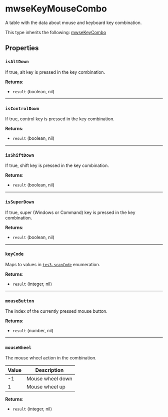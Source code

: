# mwseKeyMouseCombo
<div class="search_terms" style="display: none">mwsekeymousecombo</div>

<!---
	This file is autogenerated. Do not edit this file manually. Your changes will be ignored.
	More information: https://github.com/MWSE/MWSE/tree/master/docs
-->

A table with the data about mouse and keyboard key combination.

This type inherits the following: [mwseKeyCombo](../types/mwseKeyCombo.md)
## Properties

### `isAltDown`
<div class="search_terms" style="display: none">isaltdown, altdown</div>

If true, alt key is pressed in the key combination.

**Returns**:

* `result` (boolean, nil)

***

### `isControlDown`
<div class="search_terms" style="display: none">iscontroldown, controldown</div>

If true, control key is pressed in the key combination.

**Returns**:

* `result` (boolean, nil)

***

### `isShiftDown`
<div class="search_terms" style="display: none">isshiftdown, shiftdown</div>

If true, shift key is pressed in the key combination.

**Returns**:

* `result` (boolean, nil)

***

### `isSuperDown`
<div class="search_terms" style="display: none">issuperdown, superdown</div>

If true, super (Windows or Command) key is pressed in the key combination.

**Returns**:

* `result` (boolean, nil)

***

### `keyCode`
<div class="search_terms" style="display: none">keycode</div>

Maps to values in [`tes3.scanCode`](https://mwse.github.io/MWSE/references/scan-codes/) enumeration.

**Returns**:

* `result` (integer, nil)

***

### `mouseButton`
<div class="search_terms" style="display: none">mousebutton</div>

The index of the currently pressed mouse button.

**Returns**:

* `result` (number, nil)

***

### `mouseWheel`
<div class="search_terms" style="display: none">mousewheel</div>

The mouse wheel action in the combination.

Value | Description
----- | ----------------
-1    | Mouse wheel down
 1    | Mouse wheel up


**Returns**:

* `result` (integer, nil)

